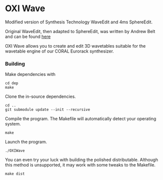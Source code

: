 # OXI Wave

Modified version of Synthesis Technology WaveEdit and 4ms SphereEdit.

Original WaveEdit, then adapted to SphereEdit, was written by Andrew Belt and can be found [here](https://github.com/AndrewBelt/WaveEdit/)

OXI Wave allows you to create and edit 3D wavetables suitable for the wavetable engine of our CORAL Eurorack synthesizer.

### Building

Make dependencies with

	cd dep
	make

Clone the in-source dependencies.

	cd ..
	git submodule update --init --recursive

Compile the program. The Makefile will automatically detect your operating system.

	make

Launch the program.

	./OXIWave

You can even try your luck with building the polished distributable. Although this method is unsupported, it may work with some tweaks to the Makefile.

	make dist
